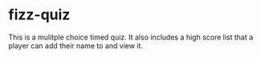 # fizz-quiz

This is a mulitple choice timed quiz. It also includes a high score list that a player can add their name to and view it. 
